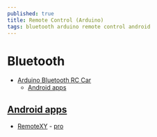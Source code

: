 ```yaml
---
published: true
title: Remote Control (Arduino)
tags: bluetooth arduino remote control android
---
```


# Bluetooth
- [Arduino Bluetooth RC Car](https://www.instructables.com/id/Arduino-Bluetooth-RC-Car-Android-Controlled/)
	- [Android apps](https://www.ardumotive.com/bluetooth-rc-car.html)

## [Android apps](https://fossbytes.com/arduino-remote-control-apps-android/)
- [RemoteXY](https://play.google.com/store/apps/details?id=com.shevauto.remotexy.free) - [pro](https://play.google.com/store/apps/details?id=com.shevauto.remotexy.pro)
